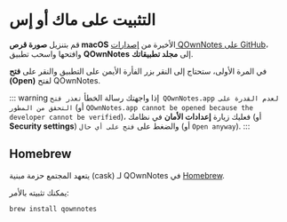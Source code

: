 # التثبيت على ماك أو إس

قم بتنزيل **صورة قرص macOS** الأخيرة من [إصدارات QOwnNotes على GitHub](https://github.com/pbek/QOwnNotes/releases)، وافتحها واسحب تطبيق **QOwnNotes** إلى **مجلد تطبيقاتك**.

في المرة الأولى، ستحتاج إلى النقر بزر الفأرة الأيمن على التطبيق والنقر على **فتح (Open)** لفتح QOwnNotes.

::: warning إذا واجهتك رسالة الخطأ `تعذر فتح QOwnNotes.app لعدم القدرة على التحقق من المطور` (أو `QOwnNotes.app cannot be opened because the developer cannot be verified`)، فعليك زيارة **إعدادات الأمان** في نظامك (أو **Security settings**) والضغط على `فتح على أي حال` (أو `Open anyway`). :::

## Homebrew

يتعهد المجتمع حزمة مبنية (cask) لـ&nbsp;QOwnNotes في [Homebrew](https://formulae.brew.sh/cask/qownnotes).

يمكنك تثبيته بالأمر:

```bash
brew install qownnotes
```
